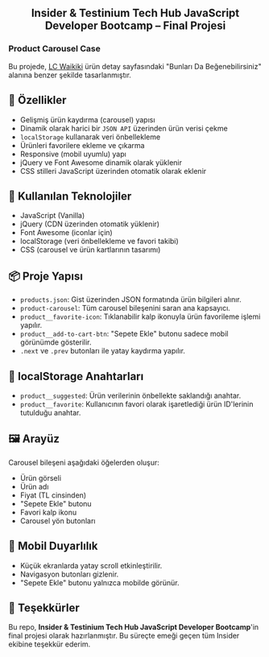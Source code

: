 <h2 align="center"> Insider & Testinium Tech Hub JavaScript Developer Bootcamp – Final Projesi </h2>

<h3 align="left">Product Carousel Case</h3>

Bu projede, [LC Waikiki](https://www.lcwaikiki.com) ürün detay sayfasındaki "Bunları Da Beğenebilirsiniz" alanına benzer şekilde tasarlanmıştır. 


## 🚀 Özellikler

-  Gelişmiş ürün kaydırma (carousel) yapısı
-  Dinamik olarak harici bir `JSON API` üzerinden ürün verisi çekme
-  `localStorage` kullanarak veri önbellekleme
-  Ürünleri favorilere ekleme ve çıkarma
-  Responsive (mobil uyumlu) yapı
-  jQuery ve Font Awesome dinamik olarak yüklenir
-  CSS stilleri JavaScript üzerinden otomatik olarak eklenir


## 🔧 Kullanılan Teknolojiler

- JavaScript (Vanilla)
- jQuery (CDN üzerinden otomatik yüklenir)
- Font Awesome (iconlar için)
- localStorage (veri önbellekleme ve favori takibi)
- CSS (carousel ve ürün kartlarının tasarımı)


## 📦 Proje Yapısı

- `products.json`: Gist üzerinden JSON formatında ürün bilgileri alınır.
- `product-carousel`: Tüm carousel bileşenini saran ana kapsayıcı.
- `product__favorite-icon`: Tıklanabilir kalp ikonuyla ürün favorileme işlemi yapılır.
- `product__add-to-cart-btn`: "Sepete Ekle" butonu sadece mobil görünümde gösterilir.
- `.next` ve `.prev` butonları ile yatay kaydırma yapılır.

## 📂 localStorage Anahtarları

- `product__suggested`: Ürün verilerinin önbellekte saklandığı anahtar.
- `product__favorite`: Kullanıcının favori olarak işaretlediği ürün ID'lerinin tutulduğu anahtar.


## 🖼️ Arayüz

Carousel bileşeni aşağıdaki öğelerden oluşur:

- Ürün görseli
- Ürün adı
- Fiyat (TL cinsinden)
- "Sepete Ekle" butonu
- Favori kalp ikonu
- Carousel yön butonları


## 📱 Mobil Duyarlılık

- Küçük ekranlarda yatay scroll etkinleştirilir.
- Navigasyon butonları gizlenir.
- "Sepete Ekle" butonu yalnızca mobilde görünür.


## 🙏 Teşekkürler

<p>
Bu repo, <strong>Insider & Testinium Tech Hub JavaScript Developer Bootcamp</strong>'in final projesi olarak hazırlanmıştır. Bu süreçte emeği geçen tüm Insider ekibine teşekkür ederim.
</p>

